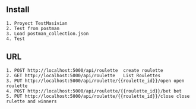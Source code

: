 
## Install 
    1. Proyect TestMasivian
    2. Test from postman
    3. Load postman_collection.json 
    4. Test
    
## URL
    1. POST http://localhost:5000/api/roulette  create roulette
    2. GET http://localhost:5000/api/roulette   List Roulettes
    3. PUT http://localhost:5000/api/roulette/{{roulette_id}}/open open roulette
    4. POST http://localhost:5000/api/roulette/{{roulette_id}}/bet bet
    5. PUT http://localhost:5000/api/roulette/{{roulette_id}}/close close rulette and winners
